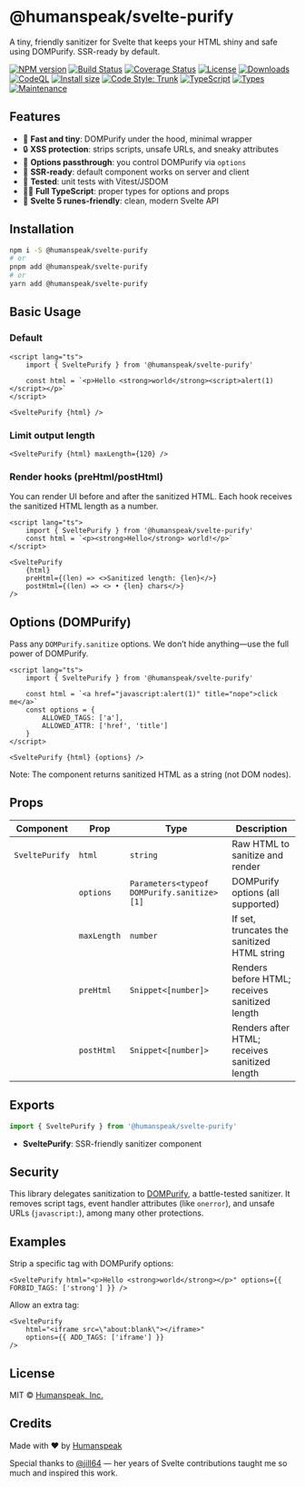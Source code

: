 # @humanspeak/svelte-purify

A tiny, friendly sanitizer for Svelte that keeps your HTML shiny and safe using DOMPurify. SSR-ready by default.

[![NPM version](https://img.shields.io/npm/v/@humanspeak/svelte-purify.svg)](https://www.npmjs.com/package/@humanspeak/svelte-purify)
[![Build Status](https://github.com/humanspeak/svelte-purify/actions/workflows/npm-publish.yml/badge.svg)](https://github.com/humanspeak/svelte-purify/actions/workflows/npm-publish.yml)
[![Coverage Status](https://coveralls.io/repos/github/humanspeak/svelte-purify/badge.svg?branch=main)](https://coveralls.io/github/humanspeak/svelte-purify?branch=main)
[![License](https://img.shields.io/npm/l/@humanspeak/svelte-purify.svg)](https://github.com/humanspeak/svelte-purify/blob/main/LICENSE)
[![Downloads](https://img.shields.io/npm/dm/@humanspeak/svelte-purify.svg)](https://www.npmjs.com/package/@humanspeak/svelte-purify)
[![CodeQL](https://github.com/humanspeak/svelte-purify/actions/workflows/codeql.yml/badge.svg)](https://github.com/humanspeak/svelte-purify/actions/workflows/codeql.yml)
[![Install size](https://packagephobia.com/badge?p=@humanspeak/svelte-purify)](https://packagephobia.com/result?p=@humanspeak/svelte-purify)
[![Code Style: Trunk](https://img.shields.io/badge/code%20style-trunk-blue.svg)](https://trunk.io)
[![TypeScript](https://img.shields.io/badge/%3C%2F%3E-TypeScript-%230074c1.svg)](http://www.typescriptlang.org/)
[![Types](https://img.shields.io/npm/types/@humanspeak/svelte-purify.svg)](https://www.npmjs.com/package/@humanspeak/svelte-purify)
[![Maintenance](https://img.shields.io/badge/Maintained%3F-yes-green.svg)](https://github.com/humanspeak/svelte-purify/graphs/commit-activity)

## Features

- 🚀 **Fast and tiny**: DOMPurify under the hood, minimal wrapper
- 🔒 **XSS protection**: strips scripts, unsafe URLs, and sneaky attributes
- 🧰 **Options passthrough**: you control DOMPurify via `options`
- 🧭 **SSR-ready**: default component works on server and client
- 🧪 **Tested**: unit tests with Vitest/JSDOM
- 🧑‍💻 **Full TypeScript**: proper types for options and props
- 🧿 **Svelte 5 runes-friendly**: clean, modern Svelte API

## Installation

```bash
npm i -S @humanspeak/svelte-purify
# or
pnpm add @humanspeak/svelte-purify
# or
yarn add @humanspeak/svelte-purify
```

## Basic Usage

### Default

```svelte
<script lang="ts">
    import { SveltePurify } from '@humanspeak/svelte-purify'

    const html = `<p>Hello <strong>world</strong><script>alert(1)</script></p>`
</script>

<SveltePurify {html} />
```

### Limit output length

```svelte
<SveltePurify {html} maxLength={120} />
```

### Render hooks (preHtml/postHtml)

You can render UI before and after the sanitized HTML. Each hook receives the sanitized HTML length as a number.

```svelte
<script lang="ts">
    import { SveltePurify } from '@humanspeak/svelte-purify'
    const html = `<p><strong>Hello</strong> world!</p>`
</script>

<SveltePurify
    {html}
    preHtml={(len) => <>Sanitized length: {len}</>}
    postHtml={(len) => <> • {len} chars</>}
/>
```

## Options (DOMPurify)

Pass any `DOMPurify.sanitize` options. We don’t hide anything—use the full power of DOMPurify.

```svelte
<script lang="ts">
    import { SveltePurify } from '@humanspeak/svelte-purify'

    const html = `<a href="javascript:alert(1)" title="nope">click me</a>`
    const options = {
        ALLOWED_TAGS: ['a'],
        ALLOWED_ATTR: ['href', 'title']
    }
</script>

<SveltePurify {html} {options} />
```

Note: The component returns sanitized HTML as a string (not DOM nodes).

## Props

| Component      | Prop        | Type                                       | Description                                    |
| -------------- | ----------- | ------------------------------------------ | ---------------------------------------------- |
| `SveltePurify` | `html`      | `string`                                   | Raw HTML to sanitize and render                |
|                | `options`   | `Parameters<typeof DOMPurify.sanitize>[1]` | DOMPurify options (all supported)              |
|                | `maxLength` | `number`                                   | If set, truncates the sanitized HTML string    |
|                | `preHtml`   | `Snippet<[number]>`                        | Renders before HTML; receives sanitized length |
|                | `postHtml`  | `Snippet<[number]>`                        | Renders after HTML; receives sanitized length  |

## Exports

```ts
import { SveltePurify } from '@humanspeak/svelte-purify'
```

- **SveltePurify**: SSR-friendly sanitizer component

## Security

This library delegates sanitization to [DOMPurify](https://github.com/cure53/DOMPurify), a battle-tested sanitizer. It removes script tags, event handler attributes (like `onerror`), and unsafe URLs (`javascript:`), among many other protections.

## Examples

Strip a specific tag with DOMPurify options:

```svelte
<SveltePurify html="<p>Hello <strong>world</strong></p>" options={{ FORBID_TAGS: ['strong'] }} />
```

Allow an extra tag:

```svelte
<SveltePurify
    html="<iframe src=\"about:blank\"></iframe>"
    options={{ ADD_TAGS: ['iframe'] }}
/>
```

## License

MIT © [Humanspeak, Inc.](LICENSE)

## Credits

Made with ❤️ by [Humanspeak](https://humanspeak.com)

Special thanks to [@jill64](https://github.com/jill64) — her years of Svelte contributions taught me so much and inspired this work.
